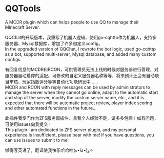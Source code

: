 # QQTools
A MCDR plugin which can helps people to use QQ to manage their Minecraft Server.

QQChat的升级版本，我重写了机器人逻辑，使用go-cqhttp作为机器人，支持多服务器、Mysql数据库，增加了许多自定义config。  
In the upgraded version of QQChat, I rewrote the bot logic, used go-cqhttp as a bot, supported multi-server, Mysql database, and added many custom configs.

有回复信息的MCDR和RCON，可供管理员无法上线的时候对服务器进行管理，对服务器自动启停的适配，可修改的自定义服务器名称等等，将来预计还会有自动项目审核、玩家指数评分等等自动化功能研发中……  
MCDR and RCON with reply messages can be used by administrators to manage the server when they cannot go online, adapt to the automatic start and stop of the server, modify the custom server name, etc., and it is expected that there will be automatic project review, player index scoring and other automated functions in the future...

此插件我专门作为ZFS服务器插件，且我个人经验不足，请多多包涵！如有问题，可使用issues向我提交！  
This plugin I am dedicated to ZFS server plugin, and my personal experience is insufficient, please bear with me! If you have questions, you can use issues to submit to me!

懒得写英语了，翻译使我快乐哈哈哈(๑•̀ㅂ•́)و✧
